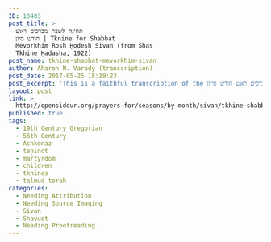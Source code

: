 ```yaml
---
ID: 15403
post_title: >
  תחינה לשבת מברכים ראש
  חודש סיון | Tknine for Shabbat
  Mevorkhim Rosh Ḥodesh Sivan (from Shas
  Tkhine Ḥadasha, 1922)
post_name: tkhine-shabbat-mevorkhim-sivan
author: Aharon N. Varady (transcription)
post_date: 2017-05-25 18:19:23
post_excerpt: 'This is a faithful transcription of the תחינה לשבת מברכים ראש חודש סייון ("Tkhine for Shabbat Mevorkhim Rosh Ḥodesh Sivan") which first appeared in ש״ס תחנה חדשה (<em>Shas Tkhine Ḥadasha</em>), , a collection of tkhines published by Ben-Zion Alfes in Vilna, 1922. Translation adapted from Rivka Zakutinsky.'
layout: post
link: >
  http://opensiddur.org/prayers-for/seasons/by-month/sivan/tkhine-shabbat-mevorkhim-sivan/
published: true
tags:
  - 19th Century Gregorian
  - 56th Century
  - Ashkenaz
  - teḥinot
  - martyrdom
  - children
  - tkhines
  - talmud torah
categories:
  - Needing Attribution
  - Needing Source Imaging
  - Sivan
  - Shavuot
  - Needing Proofreading
---
```

